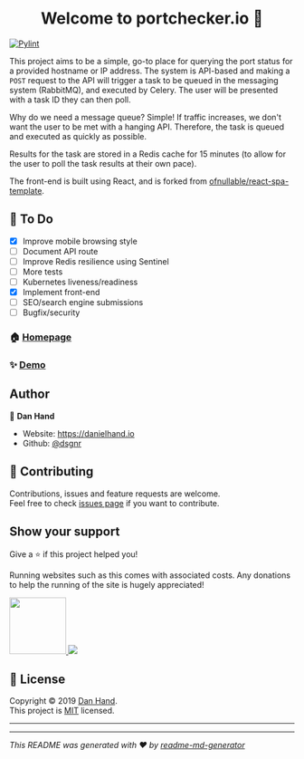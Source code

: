 <h1 align="center">Welcome to portchecker.io 👋</h1>
<p>
</p>

[![Pylint](https://github.com/dsgnr/portchecker.io/actions/workflows/pylint.yml/badge.svg)](https://github.com/dsgnr/portchecker.io/actions/workflows/pylint.yml)


This project aims to be a simple, go-to place for querying the port status for a provided hostname or IP address.
The system is API-based and making a `POST` request to the API will trigger a task to be queued in the messaging system (RabbitMQ), and executed by Celery. The user will be presented with a task ID they can then poll.

Why do we need a message queue? Simple! If traffic increases, we don't want the user to be met with a hanging API.
Therefore, the task is queued and executed as quickly as possible.

Results for the task are stored in a Redis cache for 15 minutes (to allow for the user to poll the task results at their own pace).

The front-end is built using React, and is forked from [ofnullable/react-spa-template](https://github.com/ofnullable/react-spa-template).

## 📝 To Do

- [x] Improve mobile browsing style
- [ ] Document API route
- [ ] Improve Redis resilience using Sentinel
- [ ] More tests
- [ ] Kubernetes liveness/readiness
- [x] Implement front-end
- [ ] SEO/search engine submissions
- [ ] Bugfix/security

### 🏠 [Homepage](portchecker.io)

### ✨ [Demo](portchecker.io)

## Author

👤 **Dan Hand**

* Website: https://danielhand.io
* Github: [@dsgnr](https://github.com/dsgnr)

## 🤝 Contributing

Contributions, issues and feature requests are welcome.<br />
Feel free to check [issues page](https://github.com/dsgnr/portchecker.io/issues) if you want to contribute.<br />


## Show your support

Give a ⭐️ if this project helped you!

Running websites such as this comes with associated costs. Any donations to help the running of the site is hugely appreciated!

<a href="https://www.patreon.com/dsgnr_">
  <img src="https://c5.patreon.com/external/logo/become_a_patron_button@2x.png" width="100">
</a>
<a href="https://www.paypal.com/donate?business=RNT9HTKVJ2DDJ&no_recurring=0&item_name=portchecker.io+donation&currency_code=GBP" target="_blank"><img src="https://www.paypalobjects.com/en_GB/i/btn/btn_donate_SM.gif"></a>


## 📝 License

Copyright © 2019 [Dan Hand](https://github.com/dsgnr).<br />
This project is [MIT](https://github.com/kefranabg/readme-md-generator/blob/master/LICENSE) licensed.

---
***
_This README was generated with ❤️ by [readme-md-generator](https://github.com/kefranabg/readme-md-generator)_
